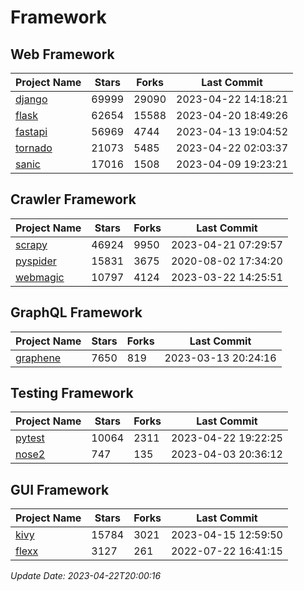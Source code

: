 # Framework

## Web Framework
| Project Name | Stars | Forks | Last Commit |
| ------------ | ----- | ----- | ----------- |
| [django](https://github.com/django/django) | 69999 | 29090 | 2023-04-22 14:18:21 |
| [flask](https://github.com/pallets/flask) | 62654 | 15588 | 2023-04-20 18:49:26 |
| [fastapi](https://github.com/tiangolo/fastapi) | 56969 | 4744 | 2023-04-13 19:04:52 |
| [tornado](https://github.com/tornadoweb/tornado) | 21073 | 5485 | 2023-04-22 02:03:37 |
| [sanic](https://github.com/sanic-org/sanic) | 17016 | 1508 | 2023-04-09 19:23:21 |

## Crawler Framework
| Project Name | Stars | Forks | Last Commit |
| ------------ | ----- | ----- | ----------- |
| [scrapy](https://github.com/scrapy/scrapy) | 46924 | 9950 | 2023-04-21 07:29:57 |
| [pyspider](https://github.com/binux/pyspider) | 15831 | 3675 | 2020-08-02 17:34:20 |
| [webmagic](https://github.com/code4craft/webmagic) | 10797 | 4124 | 2023-03-22 14:25:51 |

## GraphQL Framework
| Project Name | Stars | Forks | Last Commit |
| ------------ | ----- | ----- | ----------- |
| [graphene](https://github.com/graphql-python/graphene) | 7650 | 819 | 2023-03-13 20:24:16 |

## Testing Framework
| Project Name | Stars | Forks | Last Commit |
| ------------ | ----- | ----- | ----------- |
| [pytest](https://github.com/pytest-dev/pytest) | 10064 | 2311 | 2023-04-22 19:22:25 |
| [nose2](https://github.com/nose-devs/nose2) | 747 | 135 | 2023-04-03 20:36:12 |

## GUI Framework
| Project Name | Stars | Forks | Last Commit |
| ------------ | ----- | ----- | ----------- |
| [kivy](https://github.com/kivy/kivy) | 15784 | 3021 | 2023-04-15 12:59:50 |
| [flexx](https://github.com/flexxui/flexx) | 3127 | 261 | 2022-07-22 16:41:15 |

*Update Date: 2023-04-22T20:00:16*